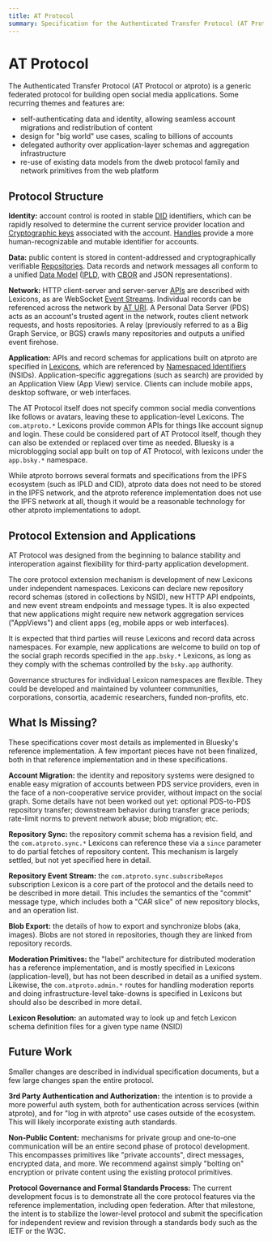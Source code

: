 ```yaml
---
title: AT Protocol
summary: Specification for the Authenticated Transfer Protocol (AT Protocol)
---
```


# AT Protocol

The Authenticated Transfer Protocol (AT Protocol or atproto) is a generic federated protocol for building open social media applications. Some recurring themes and features are:

- self-authenticating data and identity, allowing seamless account migrations and redistribution of content
- design for "big world" use cases, scaling to billions of accounts
- delegated authority over application-layer schemas and aggregation infrastructure
- re-use of existing data models from the dweb protocol family and network primitives from the web platform

## Protocol Structure

**Identity:** account control is rooted in stable [DID](/specs/did) identifiers, which can be rapidly resolved to determine the current service provider location and [Cryptographic keys](/specs/cryptography) associated with the account. [Handles](/specs/handle) provide a more human-recognizable and mutable identifier for accounts.

**Data:** public content is stored in content-addressed and cryptographically verifiable [Repositories](/specs/repository). Data records and network messages all conform to a unified [Data Model](/specs/data-model) ([IPLD](https://ipld.io/docs/data-model/), with [CBOR](https://en.wikipedia.org/wiki/CBOR) and JSON representations).

**Network:** HTTP client-server and server-server [APIs](/specs/xrpc) are described with Lexicons, as are WebSocket [Event Streams](/specs/event-stream). Individual records can be referenced across the network by [AT URI](/specs/at-uri-scheme). A Personal Data Server (PDS) acts as an account's trusted agent in the network, routes client network requests, and hosts repositories. A relay (previously referred to as a Big Graph Service, or BGS) crawls many repositories and outputs a unified event firehose.

**Application:** APIs and record schemas for applications built on atproto are specified in [Lexicons](/specs/lexicon), which are referenced by [Namespaced Identifiers](/specs/nsid) (NSIDs). Application-specific aggregations (such as search) are provided by an Application View (App View) service. Clients can include mobile apps, desktop software, or web interfaces.

The AT Protocol itself does not specify common social media conventions like follows or avatars, leaving these to application-level Lexicons. The `com.atproto.*` Lexicons provide common APIs for things like account signup and login. These could be considered part of AT Protocol itself, though they can also be extended or replaced over time as needed. Bluesky is a microblogging social app built on top of AT Protocol, with lexicons under the `app.bsky.*` namespace.

While atproto borrows several formats and specifications from the IPFS ecosystem (such as IPLD and CID), atproto data does not need to be stored in the IPFS network, and the atproto reference implementation does not use the IPFS network at all, though it would be a reasonable technology for other atproto implementations to adopt.


## Protocol Extension and Applications

AT Protocol was designed from the beginning to balance stability and interoperation against flexibility for third-party application development.

The core protocol extension mechanism is development of new Lexicons under independent namespaces. Lexicons can declare new repository record schemas (stored in collections by NSID), new HTTP API endpoints, and new event stream endpoints and message types. It is also expected that new applications might require new network aggregation services ("AppViews") and client apps (eg, mobile apps or web interfaces).

It is expected that third parties will reuse Lexicons and record data across namespaces. For example, new applications are welcome to build on top of the social graph records specified in the `app.bsky.*` Lexicons, as long as they comply with the schemas controlled by the `bsky.app` authority.

Governance structures for individual Lexicon namespaces are flexible. They could be developed and maintained by volunteer communities, corporations, consortia, academic researchers, funded non-profits, etc.

## What Is Missing?

These specifications cover most details as implemented in Bluesky's reference implementation. A few important pieces have not been finalized, both in that reference implementation and in these specifications.

**Account Migration:** the identity and repository systems were designed to enable easy migration of accounts between PDS service providers, even in the face of a non-cooperative service provider, without impact on the social graph. Some details have not been worked out yet: optional PDS-to-PDS repository transfer; downstream behavior during transfer grace periods; rate-limit norms to prevent network abuse; blob migration; etc.

**Repository Sync:** the repository commit schema has a revision field, and the `com.atproto.sync.*` Lexicons can reference these via a `since` parameter to do partial fetches of repository content. This mechanism is largely settled, but not yet specified here in detail.

**Repository Event Stream:** the `com.atproto.sync.subscribeRepos` subscription Lexicon is a core part of the protocol and the details need to be described in more detail. This includes the semantics of the "commit" message type, which includes both a "CAR slice" of new repository blocks, and an operation list.

**Blob Export:** the details of how to export and synchronize blobs (aka, images). Blobs are not stored in repositories, though they are linked from repository records.

**Moderation Primitives:** the "label" architecture for distributed moderation has a reference implementation, and is mostly specified in Lexicons (application-level), but has not been described in detail as a unified system. Likewise, the `com.atproto.admin.*` routes for handling moderation reports and doing infrastructure-level take-downs is specified in Lexicons but should also be described in more detail.

**Lexicon Resolution:** an automated way to look up and fetch Lexicon schema definition files for a given type name (NSID)

## Future Work

Smaller changes are described in individual specification documents, but a few large changes span the entire protocol.

**3rd Party Authentication and Authorization:** the intention is to provide a more powerful auth system, both for authentication across services (within atproto), and for "log in with atproto" use cases outside of the ecosystem. This will likely incorporate existing auth standards.

**Non-Public Content:** mechanisms for private group and one-to-one communication will be an entire second phase of protocol development. This encompasses primitives like "private accounts", direct messages, encrypted data, and more. We recommend against simply "bolting on" encryption or private content using the existing protocol primitives.

**Protocol Governance and Formal Standards Process:** The current development focus is to demonstrate all the core protocol features via the reference implementation, including open federation. After that milestone, the intent is to stabilize the lower-level protocol and submit the specification for independent review and revision through a standards body such as the IETF or the W3C.

